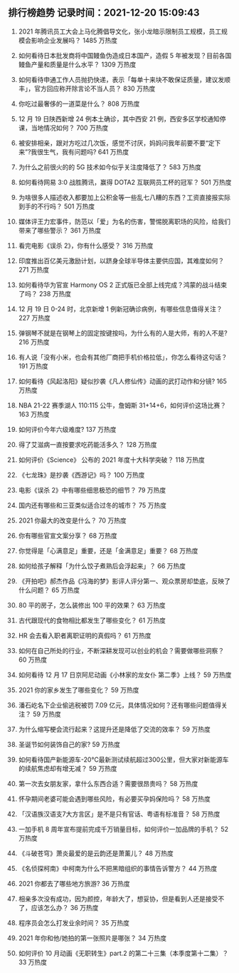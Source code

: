 
## 排行榜趋势 记录时间：2021-12-20 15:09:43
  
  1. 2021 年腾讯员工大会上马化腾倡导文化，张小龙暗示限制员工规模，员工规模会影响企业发展吗？ 1485 万热度
    
  2. 如何看待日本批发商将中国鳗鱼伪造成日本国产，造假 5 年被发现？目前各国鳗鱼产量和质量是什么水平？ 1309 万热度
    
  3. 如何看待申通工作人员抛扔快递，表示「每单十来块不敢保证质量，建议发顺丰」，官方回应称开除言论不当人员？ 830 万热度
    
  4. 你吃过最奢侈的一道菜是什么？ 808 万热度
    
  5. 12 月 19 日陕西新增 24 例本土确诊，其中西安 21 例，西安多区学校通知停课，当地情况如何？ 700 万热度
    
  6. 被安排相亲，跟对方吃过几次饭，感觉不讨厌，妈妈问我年前要不要“定下来”?我很生气，我有问题吗? 641 万热度
    
  7. 为什么之前很火的的 5G 技术如今似乎关注度降低了？ 583 万热度
    
  8. 如何看待网易 3:0 战胜腾讯，赢得 DOTA2 互联网员工杯的冠军？ 501 万热度
    
  9. 为啥很多人描述收入都要加上公积金等一些乱七八糟的东西？工资直接报实际到手的不行吗？ 501 万热度
    
  10. 媒体评王力宏事件，防范以「爱」为名的伤害，警惕脱离职场的风险，给我们带来了哪些警示？ 361 万热度
    
  11. 看完电影《误杀 2》，你有什么感受？ 316 万热度
    
  12. 印度推出百亿美元激励计划，以跻身全球半导体主要供应国，其难度如何？ 271 万热度
    
  13. 如何看待华为官宣 Harmony OS 2 正式版已全部上线完成？鸿蒙的战斗结束了吗？ 238 万热度
    
  14. 12 月 19 日 0-24 时，北京新增 1 例新冠确诊病例，有哪些信息值得关注？ 227 万热度
    
  15. 弹钢琴不就是在钢琴上的固定按键按吗，为什么有的人是大师，有的人不是? 216 万热度
    
  16. 有人说「没有小米，也会有其他厂商把手机价格拉低」，你怎么看待这句话？ 191 万热度
    
  17. 如何看待《风起洛阳》疑似抄袭《凡人修仙传》动画的武打动作和分镜? 165 万热度
    
  18. NBA 21-22 赛季湖人 110:115 公牛，詹姆斯 31+14+6，如何评价这场比赛？ 163 万热度
    
  19. 如何评价今年六级难度? 137 万热度
    
  20. 得了艾滋病一直按要求吃药能活多久？ 128 万热度
    
  21. 如何评价《Science》 公布的 2021 年度十大科学突破？ 118 万热度
    
  22. 《七龙珠》是抄袭《西游记》吗？ 100 万热度
    
  23. 电影《误杀 2》中有哪些细思极恐的细节？ 79 万热度
    
  24. 国内还有哪些和三亚类似适合过冬的城市？ 75 万热度
    
  25. 2021 你最大的改变是什么？ 70 万热度
    
  26. 你有哪些官宣文案分享？ 68 万热度
    
  27. 你觉得是「心满意足」重要，还是「金满意足」重要？ 68 万热度
    
  28. 如何给孩子解释「为什么饺子煮熟后会浮起来」？ 66 万热度
    
  29. 《开拍吧》郝杰作品《冯海的梦》影评人评分第一、观众票房却垫底，反映了什么问题？ 65 万热度
    
  30. 80 平的房子，怎么装修出 100 平的效果？ 63 万热度
    
  31. 古代跟现代的食物相比都发生了哪些变化？ 61 万热度
    
  32. HR 会去看入职者离职证明的真假吗？ 61 万热度
    
  33. 如何在自己所处的行业，不断深耕发现可以创业的机会？需要做哪些洞察？ 60 万热度
    
  34. 如何看待 12 月 17 日京阿尼动画《小林家的龙女仆 第二季》上线？ 59 万热度
    
  35. 2021 你的家乡发生了哪些变化？ 59 万热度
    
  36. 潘石屹名下企业偷逃税被罚 7.09 亿元，具体情况如何？还有哪些问题值得关注？ 59 万热度
    
  37. 为什么缩写梗会流行起来？这提升还是降低了交流的效率？ 59 万热度
    
  38. 圣诞节如何装饰自己的家? 59 万热度
    
  39. 如何看待国产新能源车-20℃最新测试续航超过300公里，但大家对新能源车的续航焦虑却有增无减？ 59 万热度
    
  40. 第一次去女朋友家，拿什么东西合适？需要很昂贵吗？ 58 万热度
    
  41. 怀孕期间老婆可能会遇到哪些风险，有必要买孕妈保险吗？ 58 万热度
    
  42. 「汉语族汉语支7大方言区」是不是只有官话、粤语有标准音？ 58 万热度
    
  43. 一加手机 8 周年宣布提前完成千万销量目标，如何评价一加品牌的手机？ 52 万热度
    
  44. 《斗破苍穹》萧炎最爱的是云韵还是萧薰儿？ 48 万热度
    
  45. 《名侦探柯南》中柯南为什么不把黑暗组织的事情告诉警方？ 44 万热度
    
  46. 2021 你都去了哪些地方旅游? 36 万热度
    
  47. 相亲多次没有成功，因为颜控，年龄大了，想妥协，但是看到人还是接受不了，应该怎么办？ 36 万热度
    
  48. 程序员会怎么打发业余时间？ 35 万热度
    
  49. 2021 年你和他/她拍的第一张照片是哪张？ 34 万热度
    
  50. 如何评价 10 月动画《无职转生》part.2 的第二十三集（本季度第十二集）？ 33 万热度
    